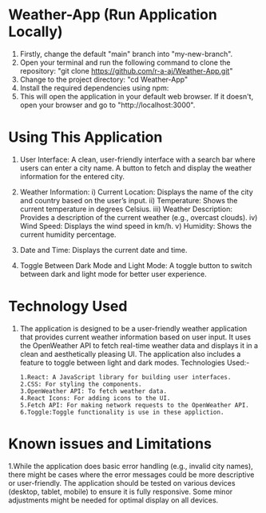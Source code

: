 # Weather-App (Run Application Locally)
1. Firstly, change the default "main" branch into "my-new-branch".
2. Open your terminal and run the following command to clone the repository: "git clone https://github.com/r-a-aj/Weather-App.git"
3. Change to the project directory: "cd Weather-App"
4. Install the required dependencies using npm:
5. This will open the application in your default web browser. If it doesn't, open your browser and go to "http://localhost:3000".
   
# Using This Application
1. User Interface:
      A clean, user-friendly interface with a search bar where users can enter a city name.
      A button to fetch and display the weather information for the entered city.
   
2. Weather Information:
      i)   Current Location: Displays the name of the city and country based on the user’s input.
      ii)  Temperature: Shows the current temperature in degrees Celsius.
      iii) Weather Description: Provides a description of the current weather (e.g., overcast clouds).
      iv)  Wind Speed: Displays the wind speed in km/h.
      v)   Humidity: Shows the current humidity percentage.
3. Date and Time:
      Displays the current date and time.
   
4. Toggle Between Dark Mode and Light Mode:
      A toggle button to switch between dark and light mode for better user experience.
   
# Technology Used 
1. The application is designed to be a user-friendly weather application that provides current weather information based on user input.
   It uses the OpenWeather API to fetch real-time weather data and displays it in a clean and aesthetically pleasing UI.
   The application also includes a feature to toggle between light and dark modes.
   Technologies Used:-
   
       1.React: A JavaScript library for building user interfaces.
       2.CSS: For styling the components.
       3.OpenWeather API: To fetch weather data.
       4.React Icons: For adding icons to the UI.
       5.Fetch API: For making network requests to the OpenWeather API.
       6.Toggle:Toggle functionality is use in these appliction.
   
 # Known issues and Limitations
 1.While the application does basic error handling (e.g., invalid city names), 
   there might be cases where the error messages could be more descriptive or user-friendly. 
   The application should be tested on various devices (desktop, tablet, mobile) to ensure it is fully responsive. 
   Some minor adjustments might be needed for optimal display on all devices.
 
